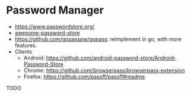 # Password Manager

- https://www.passwordstore.org/
- [awesome-password-store](https://github.com/tijn/awesome-password-store)
- <https://github.com/gopasspw/gopass>: reimplement in go, with more features.
- Clients
  - Android: <https://github.com/android-password-store/Android-Password-Store>
  - Chrome: <https://github.com/browserpass/browserpass-extension>
  - Firefox: <https://github.com/passff/passff#readme>

TODO
